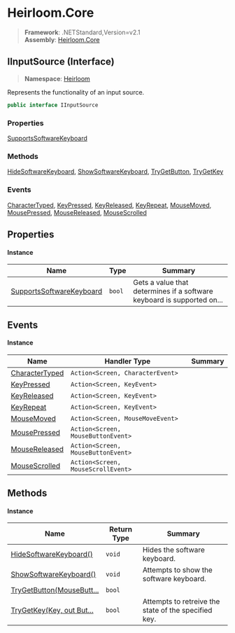 # Heirloom.Core

> **Framework**: .NETStandard,Version=v2.1  
> **Assembly**: [Heirloom.Core][0]

## IInputSource (Interface)

> **Namespace**: [Heirloom][0]

Represents the functionality of an input source.

```cs
public interface IInputSource
```

### Properties

[SupportsSoftwareKeyboard][1]

### Methods

[HideSoftwareKeyboard][2], [ShowSoftwareKeyboard][3], [TryGetButton][4], [TryGetKey][5]

### Events

[CharacterTyped][6], [KeyPressed][7], [KeyReleased][8], [KeyRepeat][9], [MouseMoved][10], [MousePressed][11], [MouseReleased][12], [MouseScrolled][13]

## Properties

#### Instance

| Name                          | Type   | Summary                                                                |
|-------------------------------|--------|------------------------------------------------------------------------|
| [SupportsSoftwareKeyboard][1] | `bool` | Gets a value that determines if a software keyboard is supported on... |

## Events

#### Instance

| Name                | Handler Type                       | Summary |
|---------------------|------------------------------------|---------|
| [CharacterTyped][6] | `Action<Screen, CharacterEvent>`   |         |
| [KeyPressed][7]     | `Action<Screen, KeyEvent>`         |         |
| [KeyReleased][8]    | `Action<Screen, KeyEvent>`         |         |
| [KeyRepeat][9]      | `Action<Screen, KeyEvent>`         |         |
| [MouseMoved][10]    | `Action<Screen, MouseMoveEvent>`   |         |
| [MousePressed][11]  | `Action<Screen, MouseButtonEvent>` |         |
| [MouseReleased][12] | `Action<Screen, MouseButtonEvent>` |         |
| [MouseScrolled][13] | `Action<Screen, MouseScrollEvent>` |         |

## Methods

#### Instance

| Name                           | Return Type | Summary                                              |
|--------------------------------|-------------|------------------------------------------------------|
| [HideSoftwareKeyboard()][2]    | `void`      | Hides the software keyboard.                         |
| [ShowSoftwareKeyboard()][3]    | `void`      | Attempts to show the software keyboard.              |
| [TryGetButton(MouseButt...][4] | `bool`      |                                                      |
| [TryGetKey(Key, out But...][5] | `bool`      | Attempts to retreive the state of the specified key. |

[0]: ../../Heirloom.Core.md
[1]: IInputSource/SupportsSoftwareKeyboard.md
[2]: IInputSource/HideSoftwareKeyboard.md
[3]: IInputSource/ShowSoftwareKeyboard.md
[4]: IInputSource/TryGetButton.md
[5]: IInputSource/TryGetKey.md
[6]: IInputSource/CharacterTyped.md
[7]: IInputSource/KeyPressed.md
[8]: IInputSource/KeyReleased.md
[9]: IInputSource/KeyRepeat.md
[10]: IInputSource/MouseMoved.md
[11]: IInputSource/MousePressed.md
[12]: IInputSource/MouseReleased.md
[13]: IInputSource/MouseScrolled.md
